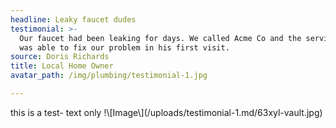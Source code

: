 ```yaml
---
headline: Leaky faucet dudes
testimonial: >-
  Our faucet had been leaking for days. We called Acme Co and the service rep
  was able to fix our problem in his first visit.
source: Doris Richards
title: Local Home Owner
avatar_path: /img/plumbing/testimonial-1.jpg

---
```

this is a test- text only !\\\[Image\\\](/uploads/testimonial-1.md/63xyl-vault.jpg)
